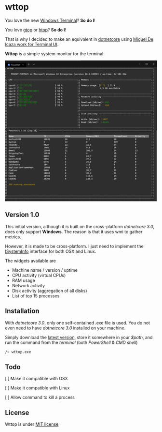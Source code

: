 # wttop

You love the new [Windows Terminal](https://github.com/microsoft/terminal)? **So do I**!

You love [gtop](https://github.com/aksakalli/gtop) or [htop](https://github.com/hishamhm/htop)? **So do I**!

That is why I decided to make an equivalent in [dotnetcore](https://github.com/dotnet/core) using [Miguel De Icaza work for Terminal UI](https://github.com/migueldeicaza/gui.cs).

**Wttop** is a simple system monitor for the terminal:

![wttop print screen](doc/wttop.png)

## Version 1.0

This initial version, although it is built on the cross-platform *dotnetcore 3.0*, does only support **Windows**. The reason is that it uses wmi to gather metrics.

However, it is made to be cross-platform. I just need to implement the [ISystemInfo](Core/ISystemInfo.cs) interface for both OSX and Linux.

The widgets available are
* Machine name / version / uptime
* CPU activity (virtual CPUs)
* RAM usage
* Network activity
* Disk activity (aggregation of all disks)
* List of top 15 processes

## Installation

With *dotnetcore 3.0*, only one self-contained .exe file is used. You do not even need to have *dotnetcore 3.0* installed on your machine.

Simply download the [latest version](https://github.com/jchomarat/wttop/releases), store it somewhere in your *$path*, and run the command from the *terminal* (both *PowerShell* & *CMD shell*)

```sh
/> wttop.exe
```

## Todo

[ ] Make it compatible with OSX

[ ] Make it compatible with Linux

[ ] Allow command to kill a process

## License

Wttop is under [MIT license](https://github.com/jchomarat/wttop/blob/master/LICENSE)
